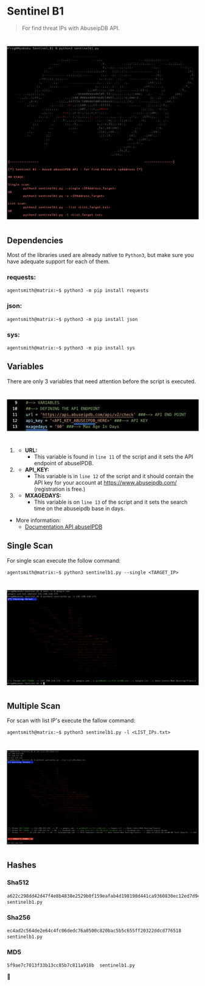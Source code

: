 # Sentinel B1  
> For find threat IPs with AbuseipDB API.   
#  
[![Banner](img/banner.png)](https://matrix.fandom.com/wiki/Sentinel)  
#   
## Dependencies   
Most of the libraries used are already native to ```Python3```, but make sure you have adequate support for each of them.  
### **requests:**   
```python3
agentsmith@matrix:~$ python3 -m pip install requests
```
### **json:**   
```python3
agentsmith@matrix:~$ python3 -m pip install json
```
### **sys:**   
```python3
agentsmith@matrix:~$ python3 -m pip install sys
```   
## Variables   
There are only 3 variables that need attention before the script is executed.  
#   
[![Variables](img/vars.png)](https://www.abuseipdb.com/check/142.250.218.74)  
#   
1. * **URL:**  
     - This variable is found in ```line 11``` of the script and it sets the API endpoint of abuseIPDB.   
2. * **API_KEY:**  
     - This variable is in ```line 12``` of the script and it should contain the API key for your account at https://www.abuseipdb.com/ (registration is free.)   
3. * **MXAGEDAYS:**
     - This variable is on ```line 13``` of the script and it sets the search time on the abuseipdb base in days.  

* More information:  
  - [Documentation API abuseIPDB](https://docs.abuseipdb.com/?python#introduction "Click here")  
## Single Scan  
For single scan execute the follow command:  
```python3
agentsmith@matrix:~$ python3 sentinelb1.py --single <TARGET_IP>
``` 
#   
[![SingleScan](img/00.png)](https://www.abuseipdb.com/check/142.250.218.74)   
#  
## Multiple Scan  
For scan with list IP's execute the fallow command:  
```python3
agentsmith@matrix:~$ python3 sentinelb1.py -l <LIST_IPs.txt>
``` 
#   
[![MultipleScan](img/01.png)](https://www.abuseipdb.com/)   
#  
## Hashes
### Sha512     
```
a622c298dd42d47f4e8b4838e2529b0f159eafab4d198198d441ca9360830ec12ed7d942abb1e04f82efa9e3ae67edefd54463a2ba9477cea2a4e214f425db99  sentinelb1.py
````
### Sha256     
```
ec4ad2c564de2e64c4fc06dedc76a0500c820bac5b5c655ff20322ddcd776518  sentinelb1.py
```
### MD5     
```
5f9ae7c7013f33b13cc85b7c811a918b  sentinelb1.py
```
:frog: